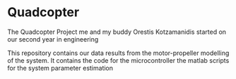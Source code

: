 # Quadcopter
The Quadcopter Project me and my buddy Orestis Kotzamanidis started on our second year in engineering


This repository contains our data results from the motor-propeller modelling of the system. 
It contains
  the code for the microcontroller
  the matlab scripts for the system parameter estimation
  
